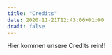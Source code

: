 ```yaml
---
title: "Credits"
date: 2020-11-21T12:43:06+01:00
draft: false
---
```


Hier kommen unsere Credits rein!!
